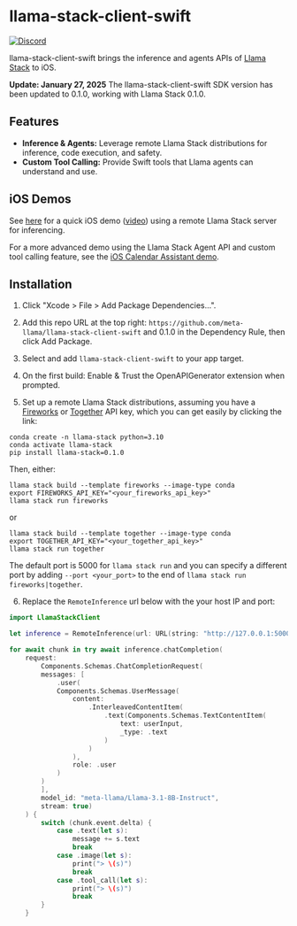 # llama-stack-client-swift

[![Discord](https://img.shields.io/discord/1257833999603335178)](https://discord.gg/llama-stack)

llama-stack-client-swift brings the inference and agents APIs of [Llama Stack](https://github.com/meta-llama/llama-stack) to iOS.

**Update: January 27, 2025** The llama-stack-client-swift SDK version has been updated to 0.1.0, working with Llama Stack 0.1.0.

## Features

- **Inference & Agents:** Leverage remote Llama Stack distributions for inference, code execution, and safety.
- **Custom Tool Calling:**  Provide Swift tools that Llama agents can understand and use.

## iOS Demos
See [here](https://github.com/meta-llama/llama-stack-apps/tree/main/examples/ios_quick_demo) for a quick iOS demo ([video](https://drive.google.com/file/d/1HnME3VmsYlyeFgsIOMlxZy5c8S2xP4r4/view?usp=sharing)) using a remote Llama Stack server for inferencing.

For a more advanced demo using the Llama Stack Agent API and custom tool calling feature, see the [iOS Calendar Assistant demo](https://github.com/meta-llama/llama-stack-apps/tree/main/examples/ios_calendar_assistant).


## Installation

1. Click "Xcode > File > Add Package Dependencies...".

2. Add this repo URL at the top right: `https://github.com/meta-llama/llama-stack-client-swift` and 0.1.0 in the Dependency Rule, then click Add Package.

3. Select and add `llama-stack-client-swift` to your app target.

4. On the first build: Enable & Trust the OpenAPIGenerator extension when prompted.

5. Set up a remote Llama Stack distributions, assuming you have a [Fireworks](https://fireworks.ai/account/api-keys) or [Together](https://api.together.ai/) API key, which you can get easily by clicking the link:

```
conda create -n llama-stack python=3.10
conda activate llama-stack
pip install llama-stack=0.1.0
```
Then, either:
```
llama stack build --template fireworks --image-type conda
export FIREWORKS_API_KEY="<your_fireworks_api_key>"
llama stack run fireworks
```
or
```
llama stack build --template together --image-type conda
export TOGETHER_API_KEY="<your_together_api_key>"
llama stack run together
```

The default port is 5000 for `llama stack run` and you can specify a different port by adding `--port <your_port>` to the end of `llama stack run fireworks|together`.

6. Replace the `RemoteInference` url below with the your host IP and port:

```swift
import LlamaStackClient

let inference = RemoteInference(url: URL(string: "http://127.0.0.1:5000")!)

for await chunk in try await inference.chatCompletion(
    request:
        Components.Schemas.ChatCompletionRequest(
        messages: [
            .user(
            Components.Schemas.UserMessage(
                content:
                    .InterleavedContentItem(
                        .text(Components.Schemas.TextContentItem(
                            text: userInput,
                            _type: .text
                        )
                    )
                ),
                role: .user
            )
        )
        ],
        model_id: "meta-llama/Llama-3.1-8B-Instruct",
        stream: true)
    ) {
        switch (chunk.event.delta) {
            case .text(let s):
                message += s.text
                break
            case .image(let s):
                print("> \(s)")
                break
            case .tool_call(let s):
                print("> \(s)")
                break
        }
    }
```
